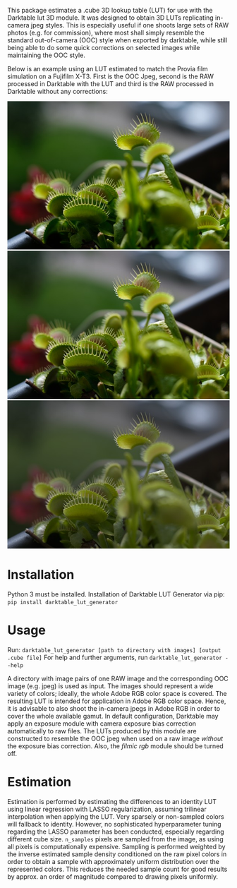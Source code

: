 This package estimates a .cube 3D lookup table (LUT) for use with the Darktable lut 3D module.
It was designed to obtain 3D LUTs replicating in-camera jpeg styles.
This is especially useful if one shoots large sets of RAW photos (e.g. for commission), where most shall simply
resemble the standard out-of-camera (OOC) style when exported by darktable, while still being able to do some quick
corrections on selected images while maintaining the OOC style.

Below is an example using an LUT estimated to match the Provia film simulation on a Fujifilm X-T3.
First is the OOC Jpeg, second is the RAW processed in Darktable with the LUT and third is the RAW processed in Darktable
without any corrections:

![Jpeg](https://raw.githubusercontent.com/wilecoyote2015/darktabe_lut_generator/master/images_readme/jpeg.jpg?raw=true "Jpeg")
![Raw with LUT](https://raw.githubusercontent.com/wilecoyote2015/darktabe_lut_generator/master/images_readme/provia.jpg?raw=true "Raw with LUT")
![Raw](https://raw.githubusercontent.com/wilecoyote2015/darktabe_lut_generator/master/images_readme/raw.jpg?raw=true "Raw")

# Installation

Python 3 must be installed.
Installation of Darktable LUT Generator via pip:
```pip install darktable_lut_generator```

# Usage

Run:
```darktable_lut_generator [path to directory with images] [output .cube file]```
For help and further arguments, run
```darktable_lut_generator --help```

A directory with image pairs of one RAW image and the corresponding OOC image (e.g. jpeg) is used as input.
The images should represent a wide variety of colors; ideally, the whole Adobe RGB color space is covered.
The resulting LUT is intended for application in Adobe RGB color space.
Hence, it is advisable to also shoot the in-camera jpegs in Adobe RGB in order to cover the whole available gamut.
In default configuration, Darktable may apply an exposure module with camera exposure bias correction automatically
to raw files. The LUTs produced by this module are constructed to resemble the OOC jpeg when used on a raw
image *without* the exposure bias correction. Also, the *filmic rgb* module should be turned off.

# Estimation

Estimation is performed by estimating the differences to an identity LUT using linear regression with LASSO
regularization, assuming trilinear interpolation when applying the LUT.
Very sparsely or non-sampled colors will fallback to identity. However, no sophisticated hyperparameter tuning regarding
the LASSO parameter has been conducted, especially regarding different cube size.
`n_samples` pixels are sampled from the image, as using all pixels is computationally expensive.
Sampling is performed weighted by the inverse estimated sample density conditioned on the raw pixel colors in order to
obtain a sample with approximately uniform distribution over the represented colors.
This reduces the needed sample count for good results by approx. an order of magnitude compared to drawing pixels
uniformly.



